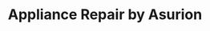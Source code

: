 ---
title: "Appliance Repair by Asurion"
url: /nashville/appliance-repair-by-asurion/
shop: Haushaltsgeräte
---